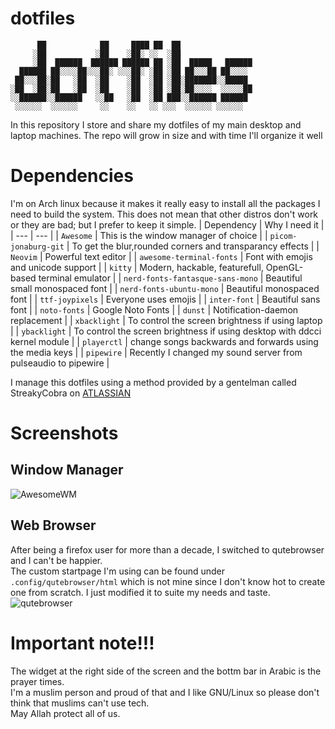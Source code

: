 # dotfiles
```
      ██            ██     ████ ██  ██                
     ░██           ░██    ░██░ ░░  ░██                
     ░██  ██████  ██████ ██████ ██ ░██  █████   ██████
  ██████ ██░░░░██░░░██░ ░░░██░ ░██ ░██ ██░░░██ ██░░░░ 
 ██░░░██░██   ░██  ░██    ░██  ░██ ░██░███████░░█████ 
░██  ░██░██   ░██  ░██    ░██  ░██ ░██░██░░░░  ░░░░░██
░░██████░░██████   ░░██   ░██  ░██ ███░░██████ ██████ 
 ░░░░░░  ░░░░░░     ░░    ░░   ░░ ░░░  ░░░░░░ ░░░░░░  
```
In this repository I store and share my dotfiles of my main desktop and laptop machines. 
The repo will grow in size and with time I'll organize it well
# Dependencies
I'm on Arch linux because it makes it really easy to install all the packages I need to build the system. This does not mean that other distros don't work or they are bad; but I prefer to keep it simple.
| Dependency               | Why I need it                                                 |
| ---                      | ---                                                           |
| `Awesome`            | This is the window manager of choice                          |
| `picom-jonaburg-git`     | To get the blur,rounded corners and transparancy effects      |
| `Neovim`                 | Powerful text editor                                          |
| `awesome-terminal-fonts` | Font with emojis and unicode support                          |
| `kitty`                  | Modern, hackable, featurefull, OpenGL-based terminal emulator |
| `nerd-fonts-fantasque-sans-mono`                  | Beautiful small monospaced font |
| `nerd-fonts-ubuntu-mono`   | Beautiful monospaced font                                     |
| `ttf-joypixels`          | Everyone uses emojis                                          |
| `inter-font`   | Beautiful sans font                                     |
| `noto-fonts`   | Google Noto Fonts                                     |
| `dunst`                  | Notification-daemon replacement                               |
| `xbacklight`             | To control the screen brightness if using laptop                              |
| `ybacklight`             | To control the screen brightness if using desktop with ddcci kernel module                              |
| `playerctl`              | change songs backwards and forwards using the media keys      |
| `pipewire`              | Recently I changed my sound server from pulseaudio to pipewire      |

I manage this dotfiles using a method provided by a gentelman called StreakyCobra on [ATLASSIAN](https://www.atlassian.com/git/tutorials/dotfiles)

# Screenshots
## Window Manager
![AwesomeWM](https://github.com/HishamAHai/dotfiles/blob/master/.screenshots/Screenshot-2021-10-08-20-21.png)
## Web Browser
After being a firefox user for more than a decade, I switched to qutebrowser and I can't be happier.  
The custom startpage I'm using can be found under `.config/qutebrowser/html` which is not mine since I don't know hot to create one from scratch. I just modified it to suite my needs and taste.
![qutebrowser](https://github.com/HishamAHai/dotfiles/blob/master/.screenshots/Screenshot-2021-01-21-08-11.png)

# Important note!!!
The widget at the right side of the screen and the bottm bar in Arabic is the prayer times.  
I'm a muslim person and proud of that and I like GNU/Linux so please don't think that muslims can't use tech.  
May Allah protect all of us.
